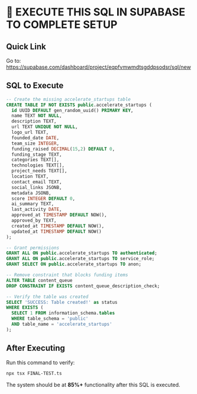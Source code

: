# 🚨 EXECUTE THIS SQL IN SUPABASE TO COMPLETE SETUP

## Quick Link
Go to: https://supabase.com/dashboard/project/eqpfvmwmdtsgddpsodsr/sql/new

## SQL to Execute

```sql
-- Create the missing accelerate_startups table
CREATE TABLE IF NOT EXISTS public.accelerate_startups (
  id UUID DEFAULT gen_random_uuid() PRIMARY KEY,
  name TEXT NOT NULL,
  description TEXT,
  url TEXT UNIQUE NOT NULL,
  logo_url TEXT,
  founded_date DATE,
  team_size INTEGER,
  funding_raised DECIMAL(15,2) DEFAULT 0,
  funding_stage TEXT,
  categories TEXT[],
  technologies TEXT[],
  project_needs TEXT[],
  location TEXT,
  contact_email TEXT,
  social_links JSONB,
  metadata JSONB,
  score INTEGER DEFAULT 0,
  ai_summary TEXT,
  last_activity DATE,
  approved_at TIMESTAMP DEFAULT NOW(),
  approved_by TEXT,
  created_at TIMESTAMP DEFAULT NOW(),
  updated_at TIMESTAMP DEFAULT NOW()
);

-- Grant permissions
GRANT ALL ON public.accelerate_startups TO authenticated;
GRANT ALL ON public.accelerate_startups TO service_role;
GRANT SELECT ON public.accelerate_startups TO anon;

-- Remove constraint that blocks funding items
ALTER TABLE content_queue 
DROP CONSTRAINT IF EXISTS content_queue_description_check;

-- Verify the table was created
SELECT 'SUCCESS: Table created!' as status
WHERE EXISTS (
  SELECT 1 FROM information_schema.tables 
  WHERE table_schema = 'public' 
  AND table_name = 'accelerate_startups'
);
```

## After Executing

Run this command to verify:
```bash
npx tsx FINAL-TEST.ts
```

The system should be at **85%+** functionality after this SQL is executed.